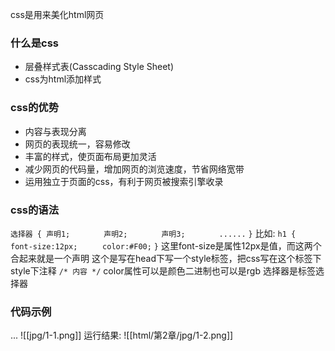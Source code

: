 css是用来美化html网页
### 什么是css
  - 层叠样式表(Casscading Style Sheet)
  - css为html添加样式

### css的优势
  - 内容与表现分离
  - 网页的表现统一，容易修改
  - 丰富的样式，使页面布局更加灵活
  - 减少网页的代码量，增加网页的浏览速度，节省网络宽带
  - 运用独立于页面的css，有利于网页被搜索引擎收录

### css的语法
  `选择器 { 声明1;`
  `       声明2;`
  `       声明3;` 
  `       ......`
  `}`
  比如:
  `h1 {`
  `    font-size:12px;`
  `     color:#F00;`
  `}`
  这里font-size是属性12px是值，而这两个合起来就是一个声明
  这个是写在head下写一个style标签，把css写在这个标签下
  style下注释 
  `/* 内容 */`
  color属性可以是颜色二进制也可以是rgb
  选择器是标签选择器

### 代码示例
  ...
    ![[jpg/1-1.png]]
    运行结果:
    ![[html/第2章/jpg/1-2.png]]
    